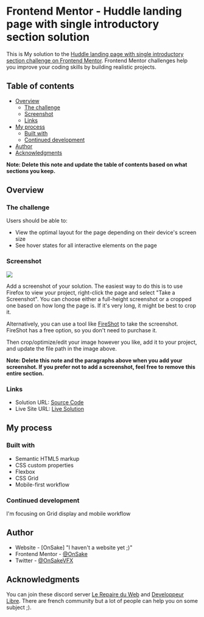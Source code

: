 # Frontend Mentor - Huddle landing page with single introductory section solution

This is My solution to the [Huddle landing page with single introductory section challenge on Frontend Mentor](https://www.frontendmentor.io/challenges/huddle-landing-page-with-a-single-introductory-section-B_2Wvxgi0). Frontend Mentor challenges help you improve your coding skills by building realistic projects. 

## Table of contents

- [Overview](#overview)
  - [The challenge](#the-challenge)
  - [Screenshot](#screenshot)
  - [Links](#links)
- [My process](#my-process)
  - [Built with](#built-with)
  - [Continued development](#continued-development)
- [Author](#author)
- [Acknowledgments](#acknowledgments)

**Note: Delete this note and update the table of contents based on what sections you keep.**

## Overview

### The challenge

Users should be able to:

- View the optimal layout for the page depending on their device's screen size
- See hover states for all interactive elements on the page

### Screenshot

![](design/screenshot_register.png.jpg)

Add a screenshot of your solution. The easiest way to do this is to use Firefox to view your project, right-click the page and select "Take a Screenshot". You can choose either a full-height screenshot or a cropped one based on how long the page is. If it's very long, it might be best to crop it.

Alternatively, you can use a tool like [FireShot](https://getfireshot.com/) to take the screenshot. FireShot has a free option, so you don't need to purchase it. 

Then crop/optimize/edit your image however you like, add it to your project, and update the file path in the image above.

**Note: Delete this note and the paragraphs above when you add your screenshot. If you prefer not to add a screenshot, feel free to remove this entire section.**

### Links

- Solution URL: [Source Code](https://github.com/OnSake/register_page)
- Live Site URL: [Live Solution](https://onsake.github.io/register_page/)

## My process

### Built with

- Semantic HTML5 markup
- CSS custom properties
- Flexbox
- CSS Grid
- Mobile-first workflow


### Continued development

I'm focusing on Grid display and mobile workflow

## Author

- Website - [OnSake] "I haven't a website yet ;)"
- Frontend Mentor - [@OnSake](https://www.frontendmentor.io/profile/OnSake)
- Twitter - [@OnSakeVFX](https://twitter.com/OnSakeVFX)

## Acknowledgments
You can join these discord server [Le Repaire du Web](https://discord.gg/TsAugAbVxf) and [Developpeur Libre](https://discord.gg/xD2j49vkPn). There are french community but a lot of people can help you on some subject ;). 
